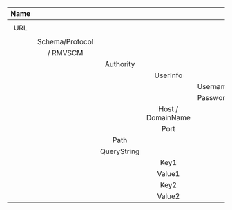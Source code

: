 
| Name |                 |             |                   |          | Value                                                      |
| :--: | :-------------: | :---------: | :---------------: | :------- | :--------------------------------------------------------- |
| URL  |                 |             |                   |          | `https://user:pw@keepass.info:80/path/example.php?q=e&s=t` |
|      | Schema/Protocol |             |                   |          | `https`                                                    |
|      |     / RMVSCM    |             |                   |          | `user:pw@keepass.info:80/path/example.php?q=e&s=t`         |
|      |                 |  Authority  |                   |          | `user:pw@keepass.info:80`                                  |
|      |                 |             |     UserInfo      |          | `user:pw`                                                  |
|      |                 |             |                   | Username | `user`                                                     |
|      |                 |             |                   | Password | `pw`                                                       |
|      |                 |             | Host / DomainName |          | `keepass.info`                                             |
|      |                 |             |       Port        |          | `80`                                                       |
|      |                 |    Path     |                   |          | `/path/example.php`                                        |
|      |                 | QueryString |                   |          | `?q=e&s=t`                                                 |
|      |                 |             |       Key1        |          | q                                                          |
|      |                 |             |      Value1       |          | e                                                          |
|      |                 |             |       Key2        |          | s                                                          |
|      |                 |             |      Value2       |          | t                                                          |